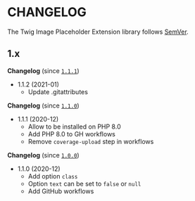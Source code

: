 # CHANGELOG

The Twig Image Placeholder Extension library follows [SemVer](http://semver.org/).

## 1.x

**Changelog** (since [`1.1.1`](https://github.com/ker0x/twig-image-placeholder-extension/compare/1.1.1...1.1.2))

- 1.1.2 (2021-01)
    - Update .gitattributes
    
**Changelog** (since [`1.1.0`](https://github.com/ker0x/twig-image-placeholder-extension/compare/1.1.0...1.1.1))

- 1.1.1 (2020-12)
    - Allow to be installed on PHP 8.0
    - Add PHP 8.0 to GH workflows
    - Remove `coverage-upload` step in workflows

**Changelog** (since [`1.0.0`](https://github.com/ker0x/twig-image-placeholder-extension/compare/1.0.0...1.1.0))

- 1.1.0 (2020-12)
    - Add option `class`
    - Option `text` can be set to `false` or `null`
    - Add GitHub workflows
